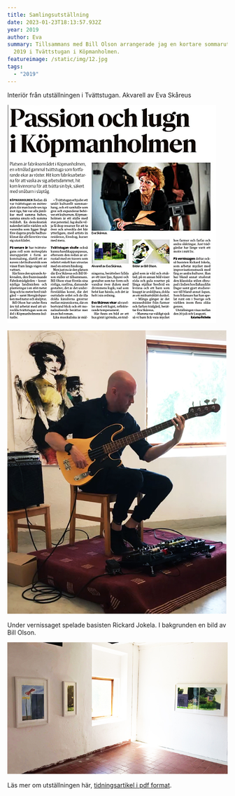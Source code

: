 ```yaml
---
title: Samlingsutställning
date: 2023-01-23T18:13:57.932Z
year: 2019
author: Eva
summary: Tillsammans med Bill Olson arrangerade jag en kortare sommarutställning
  2019 i Tvättstugan i Köpmanholmen.
featureimage: /static/img/12.jpg
tags:
  - "2019"
---
```

Interiör från utställningen i Tvättstugan. Akvarell av Eva Skåreus

![](/static/img/artikel.jpg)





![](/static/img/13.jpg)

Under vernissaget spelade basisten Rickard Jokela. I bakgrunden en bild av Bill Olson.

![](/static/img/11.jpg)

Läs mer om utställningen här, [tidningsartikel i pdf format](/pdf/öa-artikel.pdf).